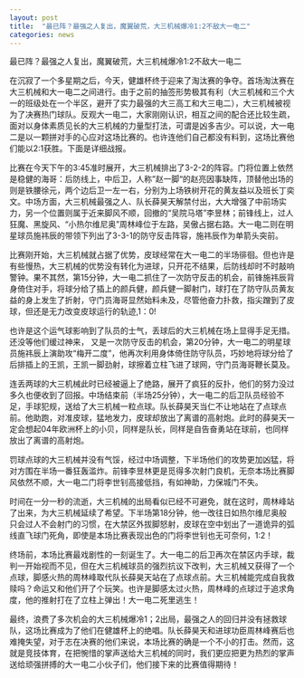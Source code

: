 ```yaml
---
layout: post
title:  "最已阵？最强之人复出，魔翼破荒，大三机械爆冷1:2不敌大一电二"
categories: news
---
```


最已阵？最强之人复出，魔翼破荒，大三机械爆冷1:2不敌大一电二

在沉寂了一个多星期之后，今天，健雄杯终于迎来了淘汰赛的争夺。首场淘汰赛在大三机械和大一电二之间进行。由于之前的抽签形势极其有利（大三机械和三个大一的班级处在一个半区，避开了实力最强的大三高工和大三电二），大三机械被视为了决赛热门球队。反观大一电二，大家刚刚认识，相互之间的配合还比较生疏，面对以身体素质见长的大三机械的力量型打法，可谓是凶多吉少。可以说，大一电二是以一颗拼对手的心应对这场比赛的。也许连他们自己都没有料到，这场比赛他们能以2:1获胜。下面是详细战报。

比赛在今天下午的3:45准时展开，大三机械排出了3-2-2的阵容。门将位置上依然是稳健的海哥：后防线上，中后卫，人称”赵一脚“的赵亮因事缺阵，顶替他出场的则是铁腰徐元，两个边后卫一左一右，分别为上场铁树开花的黄友益以及班长丁奕文。中场方面，大三机械最强之人、队长薛昊天解禁付出，大大增强了中前场实力，另一个位置则属于近来脚风不顺，回撤的“吴院马塔”李昱林；前锋线上，过人狂魔、黑旋风、“小热尔维尼奥”周林峰位于左路，吴傲占据右路。大一电二则在明星球员施祎辰的带领下列出了3-3-1的防守反击阵容，施祎辰作为单箭头突前。

比赛刚开始，大三机械就占据了优势，皮球经常在大一电二的半场徘徊。但也许是有些慢热，大三机械的优势没有转化为进球，只开花不结果，后防线却时不时敲响警钟。果不其然，第15分钟，大一电二抓住了一次防守反击的机会，前锋施祎辰背身倚住对手，将球分给了插上的颜兵健，颜兵健一脚射门，球打在了防守队员黄友益的身上发生了折射，守门员海哥显然始料未及，尽管他奋力扑救，指尖蹭到了皮球，但还是无力改变皮球运行的轨迹,1：0!

也许是这个运气球影响到了队员的士气，丢球后的大三机械在场上显得手足无措。还没等他们缓过神来， 又是一次防守反击的机会，第20分钟，大一电二的明星球员施祎辰上演助攻“梅开二度”，他再次利用身体倚住防守队员，巧妙地将球分给了后排插上的王凯，王凯一脚劲射，球擦着立柱飞进了球网，守门员海哥鞭长莫及。

连丢两球的大三机械此时已经被逼上了绝路，展开了疯狂的反扑，他们的努力没过多久也便收到了回报。中场结束前（半场25分钟），大一电二的后卫队员经验不足，手球犯规，送给了大三机械一粒点球。队长薛昊天当仁不让地站在了点球点前。他助跑，对准皮球，猛地发力，皮球却放出了离谱的高射炮。此时的薛昊天一定会想起04年欧洲杯上的小贝，同样是队长，同样是自告奋勇站在球前，也同样放出了离谱的高射炮。

罚球点球的大三机械并没有气馁，经过中场调整，下半场他们的攻势更加凶猛，将对方围在半场一番狂轰滥炸。前锋李昱林更是觅得多次射门良机，无奈本场比赛脚风依然不顺，大一电二门将李世钊高接低挡，有如神助，力保城门不失。

时间在一分一秒的流逝，大三机械的出局看似已经不可避免，就在这时，周林峰站了出来，为大三机械延续了希望。下半场第18分钟，他一改往日如热尔维尼奥般只会过人不会射门的习惯，在大禁区外拔脚怒射，皮球在空中划出了一道诡异的弧线直飞球门死角，即使是本场比赛表现出色的门将李世钊也无可奈何，1:2！

终场前，本场比赛最戏剧性的一刻诞生了。大一电二的后卫再次在禁区内手球，裁判一开始视而不见，但在大三机械球员的强烈抗议下改判，大三机械又获得了一个点球，脚感火热的周林峰取代队长薛昊天站在了点球点前。大三机械能完成自我救赎吗？命运又和他们开了个玩笑。也许是脚感太过火热，周林峰的点球过于追求角度，他的推射打在了立柱上弹出！大一电二死里逃生！

最终，浪费了多次机会的大三机械爆冷1；2出局，最强之人的回归并没有拯救球队，这场比赛成为了他们在健雄杯上的绝唱。队长薛昊天和进球功臣周林峰赛后也难掩失望，对于志在决赛的他们来说，本场比赛的确是一个不小的打击。然而，这就是竞技体育，在把惋惜的掌声送给大三机械的同时，我们更应把更为热烈的掌声送给顽强拼搏的大一电二小伙子们，他们接下来的比赛值得期待！